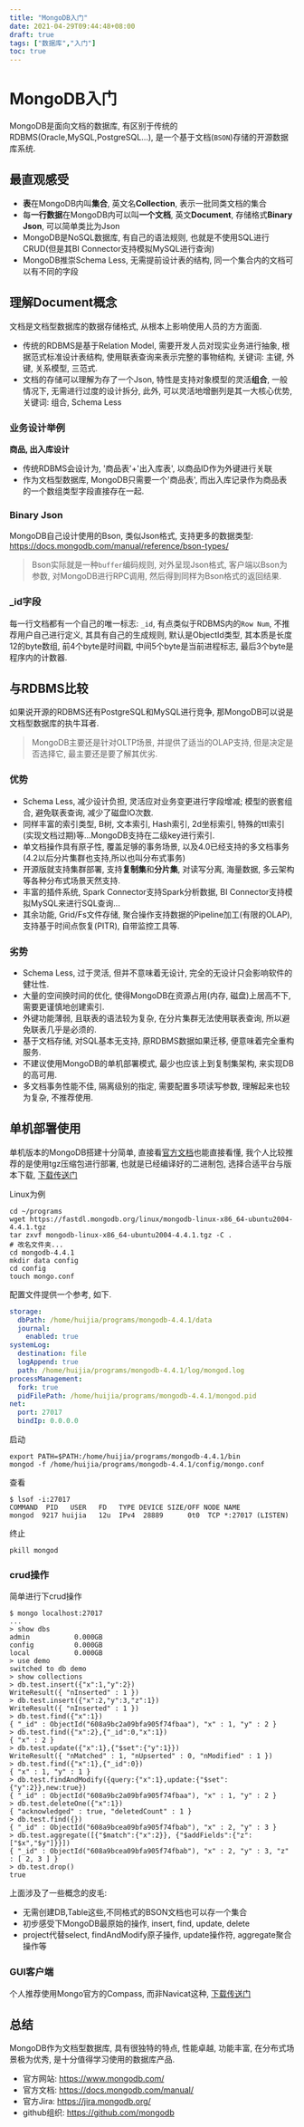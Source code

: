 ```yaml
---
title: "MongoDB入门"
date: 2021-04-29T09:44:48+08:00
draft: true
tags: ["数据库","入门"]
toc: true
---
```


# MongoDB入门
MongoDB是面向文档的数据库, 有区别于传统的RDBMS(Oracle,MySQL,PostgreSQL...), 是一个基于文档(`BSON`)存储的开源数据库系统.

## 最直观感受
- **表**在MongoDB内叫**集合**, 英文名**Collection**, 表示一批同类文档的集合
- 每**一行数据**在MongoDB内可以叫**一个文档**, 英文**Document**, 存储格式**Binary Json**, 可以简单类比为Json
- MongoDB是NoSQL数据库, 有自己的语法规则, 也就是不使用SQL进行CRUD(但是其BI Connector支持模拟MySQL进行查询)
- MongoDB推崇Schema Less, 无需提前设计表的结构, 同一个集合内的文档可以有不同的字段

## 理解Document概念
文档是文档型数据库的数据存储格式, 从根本上影响使用人员的方方面面.
- 传统的RDBMS是基于Relation Model, 需要开发人员对现实业务进行抽象, 根据范式标准设计表结构, 使用联表查询来表示完整的事物结构, 关键词: 主键, 外键, 关系模型, 三范式.
- 文档的存储可以理解为存了一个Json, 特性是支持对象模型的灵活**组合**, 一般情况下, 无需进行过度的设计拆分, 此外, 可以灵活地增删列是其一大核心优势, 关键词: 组合, Schema Less

### 业务设计举例
**商品, 出入库设计**
- 传统RDBMS会设计为, '商品表'+'出入库表', 以商品ID作为外键进行关联
- 作为文档型数据库, MongoDB只需要一个'商品表', 而出入库记录作为商品表的一个数组类型字段直接存在一起.

### Binary Json
MongoDB自己设计使用的Bson, 类似Json格式, 支持更多的数据类型: https://docs.mongodb.com/manual/reference/bson-types/

> Bson实际就是一种`buffer`编码规则, 对外呈现Json格式, 
> 客户端以Bson为参数, 对MongoDB进行RPC调用, 然后得到同样为Bson格式的返回结果.

### _id字段
每一行文档都有一个自己的唯一标志: `_id`, 有点类似于RDBMS内的`Row Num`, 不推荐用户自己进行定义, 其具有自己的生成规则, 
默认是ObjectId类型, 其本质是长度12的byte数组, 前4个byte是时间戳, 中间5个byte是当前进程标志, 最后3个byte是程序内的计数器.

## 与RDBMS比较
如果说开源的RDBMS还有PostgreSQL和MySQL进行竞争, 那MongoDB可以说是文档型数据库的执牛耳者.

> MongoDB主要还是针对OLTP场景, 并提供了适当的OLAP支持, 但是决定是否选择它, 最主要还是要了解其优劣.

### 优势 
- Schema Less, 减少设计负担, 灵活应对业务变更进行字段增减; 模型的嵌套组合, 避免联表查询, 减少了磁盘IO次数.
- 同样丰富的索引类型, B树, 文本索引, Hash索引, 2d坐标索引, 特殊的ttl索引(实现文档过期)等...MongoDB支持在二级key进行索引.
- 单文档操作具有原子性, 覆盖足够的事务场景, 以及4.0已经支持的多文档事务(4.2以后分片集群也支持,所以也叫分布式事务)
- 开源版就支持集群部署, 支持**复制集**和**分片集**, 对读写分离, 海量数据, 多云架构等各种分布式场景天然支持.
- 丰富的插件系统, Spark Connector支持Spark分析数据, BI Connector支持模拟MySQL来进行SQL查询...
- 其余功能, Grid/Fs文件存储, 聚合操作支持数据的Pipeline加工(有限的OLAP), 支持基于时间点恢复(PITR), 自带监控工具等.

### 劣势
- Schema Less, 过于灵活, 但并不意味着无设计, 完全的无设计只会影响软件的健壮性.
- 大量的空间换时间的优化, 使得MongoDB在资源占用(内存, 磁盘)上居高不下, 需要更谨慎地创建索引.
- 外键功能薄弱, 且联表的语法较为复杂, 在分片集群无法使用联表查询, 所以避免联表几乎是必须的.
- 基于文档存储, 对SQL基本无支持, 原RDBMS数据如果迁移, 便意味着完全重构服务.
- 不建议使用MongoDB的单机部署模式, 最少也应该上到复制集架构, 来实现DB的高可用.
- 多文档事务性能不佳, 隔离级别的指定, 需要配置多项读写参数, 理解起来也较为复杂, 不推荐使用.

## 单机部署使用
单机版本的MongoDB搭建十分简单, 直接看[官方文档](https://docs.mongodb.com/manual/administration/install-community/)也能直接看懂,
我个人比较推荐的是使用tgz压缩包进行部署, 也就是已经编译好的二进制包, 选择合适平台与版本下载, [下载传送门](https://www.mongodb.com/try/download/community)

Linux为例
```shell script
cd ~/programs
wget https://fastdl.mongodb.org/linux/mongodb-linux-x86_64-ubuntu2004-4.4.1.tgz
tar zxvf mongodb-linux-x86_64-ubuntu2004-4.4.1.tgz -C .
# 改名文件夹...
cd mongodb-4.4.1
mkdir data config
cd config
touch mongo.conf
```

配置文件提供一个参考, 如下.
```yaml
storage:
  dbPath: /home/huijia/programs/mongodb-4.4.1/data
  journal:
    enabled: true
systemLog:
  destination: file
  logAppend: true
  path: /home/huijia/programs/mongodb-4.4.1/log/mongod.log
processManagement:
  fork: true
  pidFilePath: /home/huijia/programs/mongodb-4.4.1/mongod.pid
net:
  port: 27017
  bindIp: 0.0.0.0
```

启动
```shell script
export PATH=$PATH:/home/huijia/programs/mongodb-4.4.1/bin
mongod -f /home/huijia/programs/mongodb-4.4.1/config/mongo.conf
```

查看
```shell script
$ lsof -i:27017
COMMAND  PID   USER   FD   TYPE DEVICE SIZE/OFF NODE NAME
mongod  9217 huijia   12u  IPv4  28889      0t0  TCP *:27017 (LISTEN)
```

终止
```shell script
pkill mongod
```

### crud操作
简单进行下crud操作
```shell script
$ mongo localhost:27017
...
> show dbs
admin           0.000GB
config          0.000GB
local           0.000GB
> use demo
switched to db demo
> show collections
> db.test.insert({"x":1,"y":2})
WriteResult({ "nInserted" : 1 })
> db.test.insert({"x":2,"y":3,"z":1})
WriteResult({ "nInserted" : 1 })
> db.test.find({"x":1})
{ "_id" : ObjectId("608a9bc2a09bfa905f74fbaa"), "x" : 1, "y" : 2 }
> db.test.find({"x":2},{"_id":0,"x":1})
{ "x" : 2 }
> db.test.update({"x":1},{"$set":{"y":1}})
WriteResult({ "nMatched" : 1, "nUpserted" : 0, "nModified" : 1 })
> db.test.find({"x":1},{"_id":0})
{ "x" : 1, "y" : 1 }
> db.test.findAndModify({query:{"x":1},update:{"$set":{"y":2}},new:true})
{ "_id" : ObjectId("608a9bc2a09bfa905f74fbaa"), "x" : 1, "y" : 2 }
> db.test.deleteOne({"x":1})
{ "acknowledged" : true, "deletedCount" : 1 }
> db.test.find({})
{ "_id" : ObjectId("608a9bcea09bfa905f74fbab"), "x" : 2, "y" : 3 }
> db.test.aggregate([{"$match":{"x":2}}, {"$addFields":{"z":["$x","$y"]}}])
{ "_id" : ObjectId("608a9bcea09bfa905f74fbab"), "x" : 2, "y" : 3, "z" : [ 2, 3 ] }
> db.test.drop()
true
```

上面涉及了一些概念的皮毛:
- 无需创建DB,Table这些,不同格式的BSON文档也可以存一个集合 
- 初步感受下MongoDB最原始的操作, insert, find, update, delete
- project代替select, findAndModify原子操作, update操作符, aggregate聚合操作等

### GUI客户端
个人推荐使用Mongo官方的Compass, 而非Navicat这种, [下载传送门](https://www.mongodb.com/try/download/compass)

## 总结
MongoDB作为文档型数据库, 具有很独特的特点, 性能卓越, 功能丰富, 在分布式场景极为优秀, 是十分值得学习使用的数据库产品.

- 官方网站: https://www.mongodb.com/
- 官方文档: https://docs.mongodb.com/manual/
- 官方Jira: https://jira.mongodb.org/
- github组织: https://github.com/mongodb
